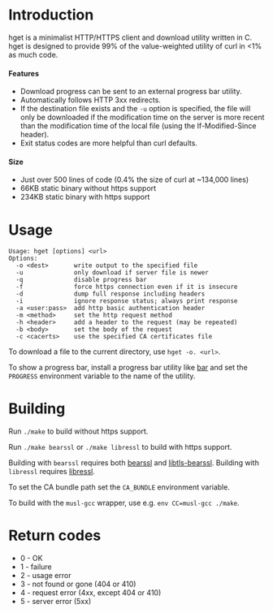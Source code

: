 # Introduction

hget is a minimalist HTTP/HTTPS client and download utility written in C.
hget is designed to provide 99% of the value-weighted utility of curl in
<1% as much code.

#### Features
* Download progress can be sent to an external progress bar utility.
* Automatically follows HTTP 3xx redirects.
* If the destination file exists and the `-u` option is specified,
  the file will only be downloaded if the modification time on the server is
  more recent than the modification time of the local file
  (using the If-Modified-Since header).
* Exit status codes are more helpful than curl defaults.

#### Size
* Just over 500 lines of code (0.4% the size of curl at ~134,000 lines)
* 66KB static binary without https support
* 234KB static binary with https support


# Usage

    Usage: hget [options] <url>
    Options:
      -o <dest>       write output to the specified file
      -u              only download if server file is newer
      -q              disable progress bar
      -f              force https connection even if it is insecure
      -d              dump full response including headers
      -i              ignore response status; always print response
      -a <user:pass>  add http basic authentication header
      -m <method>     set the http request method
      -h <header>     add a header to the request (may be repeated)
      -b <body>       set the body of the request
      -c <cacerts>    use the specified CA certificates file

To download a file to the current directory, use `hget -o. <url>`.

To show a progress bar, install a progress bar utility like
[bar](https://github.com/clark800/bar) and set the `PROGRESS` environment
variable to the name of the utility.


# Building

Run `./make` to build without https support.

Run `./make bearssl` or `./make libressl` to build with https support.

Building with `bearssl` requires both [bearssl](https://bearssl.org/)
and [libtls-bearssl](https://github.com/michaelforney/libtls-bearssl).
Building with `libressl` requires [libressl](http://www.libressl.org/).

To set the CA bundle path set the `CA_BUNDLE` environment variable.

To build with the `musl-gcc` wrapper, use e.g. `env CC=musl-gcc ./make`.


# Return codes

* 0 - OK
* 1 - failure
* 2 - usage error
* 3 - not found or gone (404 or 410)
* 4 - request error (4xx, except 404 or 410)
* 5 - server error (5xx)

